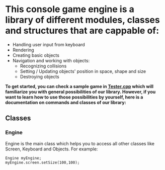 # This console game engine is a library of different modules, classes and structures that are cappable of:
- Handling user input from keyboard
- Rendering
- Creating basic objects
- Navigation and working with objects:
	- Recognizing collisions
   	- Setting / Updating objects' position in space, shape and size
  	- Destroying objects

**To get started, you can check a sample game in [Tester.cpp](Tester.cpp) which will familiarize you with general possibilities of our library. However, if you want to learn how to use those possibilities by yourself, here is a documentation on commands and classes of our library:**

## Classes
### Engine
Engine is the main class which helps you to access all other classes like Screen, Keyboard and Objects. For example:
 ```
 Engine myEngine;
 myEngine.screen.setSize(100,100);
 ```
